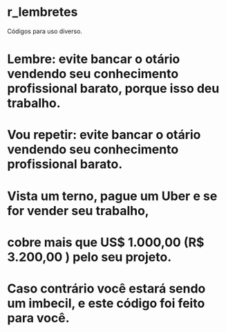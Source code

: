 # r_lembretes
Códigos para uso diverso.

# Lembre: evite bancar o otário vendendo seu conhecimento profissional barato, porque isso deu trabalho.
# Vou repetir: evite bancar o otário vendendo seu conhecimento profissional barato.
# Vista um terno, pague um Uber e se for vender seu trabalho,
# cobre mais que US$ 1.000,00 (R$ 3.200,00 ) pelo seu projeto.
# Caso contrário você estará sendo um imbecil, e este código foi feito para você.
